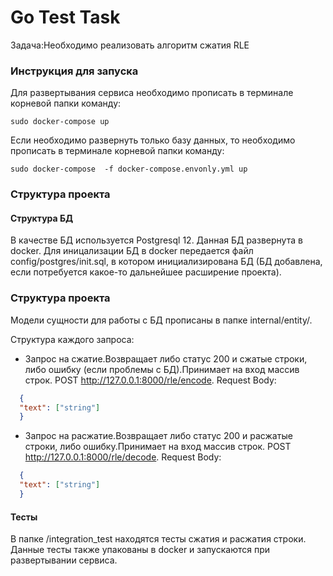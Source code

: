 # Go Test Task

Задача:Необходимо реализовать алгоритм сжатия RLE

### Инструкция для запуска
Для развертывания сервиса необходимо прописать в терминале корневой папки команду: 
```console
sudo docker-compose up
```
Если необходимо развернуть только базу данных, то необходимо прописать в терминале корневой папки команду:
```console
sudo docker-compose  -f docker-compose.envonly.yml up
```

### Структура проекта
#### Структура БД
В качестве БД используется Postgresql 12. Данная БД развернута в docker. Для иницализации БД в docker передается файл config/postgres/init.sql, в котором инициализирована БД (БД добавлена, если потребуется какое-то дальнейшее расширение проекта).


### Структура проекта
Модели сущности для работы с БД прописаны в папке internal/entity/. 

Структура каждого запроса:

* Запрос  на сжатие.Возвращает либо статус 200 и сжатые строки, либо ошибку (если проблемы с БД).Принимает на вход массив строк. POST http://127.0.0.1:8000/rle/encode. Request Body:
```json
  {
  "text": ["string"]
  }
  ```
* Запрос на расжатие.Возвращает либо статус 200 и расжатые строки, либо ошибку.Принимает на вход массив строк. POST http://127.0.0.1:8000/rle/decode. Request Body:
```json
  {
  "text": ["string"]
  }
  ```


#### Тесты
В папке /integration_test находятся тесты сжатия и расжатия строки. Данные тесты также упакованы в docker и запускаются при развертывании сервиса.


